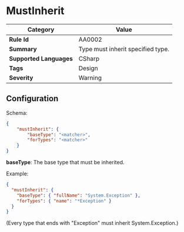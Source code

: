 ﻿# MustInherit

| Category                | Value                             |
|-------------------------|-----------------------------------|
| **Rule Id**             | AA0002                            |
| **Summary**             | Type must inherit specified type. |
| **Supported Languages** | CSharp                            |
| **Tags**                | Design                            |
| **Severity**            | Warning                           |

## Configuration

Schema:
    
```json
{
    "mustInherit": {
        "baseType": "<matcher>",
        "forTypes": "<matcher>"
    }
}
```

**baseType**: The base type that must be inherited.

Example:
```json
{
  "mustInherit": {
    "baseType": { "fullName": "System.Exception" },
    "forTypes": { "name": "*Exception" }
  }
}
```

(Every type that ends with "Exception" must inherit System.Exception.)
